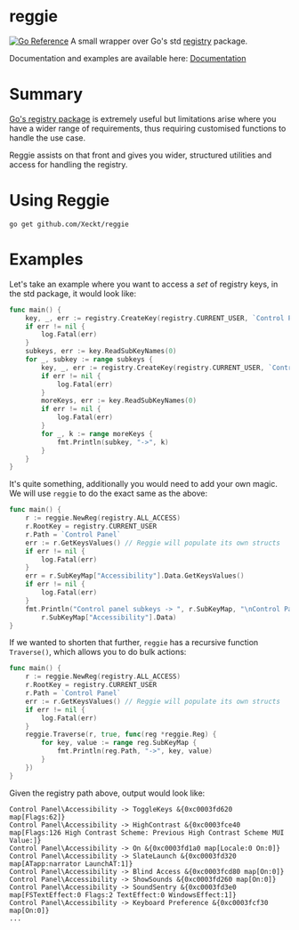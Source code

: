 # reggie
[![Go Reference](https://pkg.go.dev/badge/pkg.go.dev/github.com/Xeckt/reggie.svg)](https://pkg.go.dev/github.com/Xeckt/reggie)
A small wrapper over Go's std [registry](https://pkg.go.dev/golang.org/x/sys/windows/registry) package.

Documentation and examples are available here: [Documentation](#Documentation)
# Summary
[Go's registry package](https://pkg.go.dev/golang.org/x/sys/windows/registry) is extremely useful but limitations arise where
you have a wider range of requirements, thus requiring customised functions to handle the use case. 

Reggie assists on that front and gives you wider, structured utilities and access for handling the registry.

# Using Reggie
```
go get github.com/Xeckt/reggie
```

# Examples
Let's take an example where you want to access a *set* of registry keys, in the std package, it would look like:
```go
func main() {
	key, _, err := registry.CreateKey(registry.CURRENT_USER, `Control Panel`, registry.ALL_ACCESS)
	if err != nil {
		log.Fatal(err)
	}
	subkeys, err := key.ReadSubKeyNames(0)
	for _, subkey := range subkeys {
		key, _, err := registry.CreateKey(registry.CURRENT_USER, `Control Panel\`+subkey, registry.ALL_ACCESS)
		if err != nil {
			log.Fatal(err)
		}
		moreKeys, err := key.ReadSubKeyNames(0)
		if err != nil {
			log.Fatal(err)
		}
		for _, k := range moreKeys {
			fmt.Println(subkey, "->", k)
		}
	}
}
```
It's quite something, additionally you would need to add your own magic. We will use `reggie` to do the exact same as the above:
```go
func main() {
	r := reggie.NewReg(registry.ALL_ACCESS)
	r.RootKey = registry.CURRENT_USER
	r.Path = `Control Panel`
	err := r.GetKeysValues() // Reggie will populate its own structs
	if err != nil {
		log.Fatal(err)
	}
	err = r.SubKeyMap["Accessibility"].Data.GetKeysValues()
	if err != nil {
		log.Fatal(err)
	}
	fmt.Println("Control panel subkeys -> ", r.SubKeyMap, "\nControl Panel - Accessibility Subkeys ->",
		r.SubKeyMap["Accessibility"].Data)
}
```
If we wanted to shorten that further, `reggie` has a recursive function `Traverse()`, which allows you to do bulk actions:
```go
func main() {
	r := reggie.NewReg(registry.ALL_ACCESS)
	r.RootKey = registry.CURRENT_USER
	r.Path = `Control Panel`
	err := r.GetKeysValues() // Reggie will populate its own structs
	if err != nil {
		log.Fatal(err)
	}
	reggie.Traverse(r, true, func(reg *reggie.Reg) {
		for key, value := range reg.SubKeyMap {
            fmt.Println(reg.Path, "->", key, value)
		}
	})
}
```
Given the registry path above, output would look like:
```
Control Panel\Accessibility -> ToggleKeys &{0xc0003fd620 map[Flags:62]}
Control Panel\Accessibility -> HighContrast &{0xc0003fce40 map[Flags:126 High Contrast Scheme: Previous High Contrast Scheme MUI Value:]}
Control Panel\Accessibility -> On &{0xc0003fd1a0 map[Locale:0 On:0]}
Control Panel\Accessibility -> SlateLaunch &{0xc0003fd320 map[ATapp:narrator LaunchAT:1]}
Control Panel\Accessibility -> Blind Access &{0xc0003fcd80 map[On:0]}
Control Panel\Accessibility -> ShowSounds &{0xc0003fd260 map[On:0]}
Control Panel\Accessibility -> SoundSentry &{0xc0003fd3e0 map[FSTextEffect:0 Flags:2 TextEffect:0 WindowsEffect:1]}
Control Panel\Accessibility -> Keyboard Preference &{0xc0003fcf30 map[On:0]}
...
```